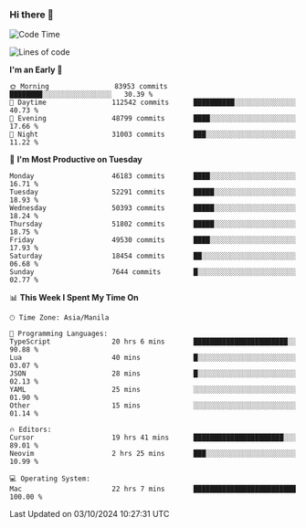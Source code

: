 ### Hi there 👋

<!--START_SECTION:waka-->
![Code Time](http://img.shields.io/badge/Code%20Time-5%2C620%20hrs%2023%20mins-blue)

![Lines of code](https://img.shields.io/badge/From%20Hello%20World%20I%27ve%20Written-120.9%20million%20lines%20of%20code-blue)

**I'm an Early 🐤** 

```text
🌞 Morning                83953 commits       ████████░░░░░░░░░░░░░░░░░   30.39 % 
🌆 Daytime                112542 commits      ██████████░░░░░░░░░░░░░░░   40.73 % 
🌃 Evening                48799 commits       ████░░░░░░░░░░░░░░░░░░░░░   17.66 % 
🌙 Night                  31003 commits       ███░░░░░░░░░░░░░░░░░░░░░░   11.22 % 
```
📅 **I'm Most Productive on Tuesday** 

```text
Monday                   46183 commits       ████░░░░░░░░░░░░░░░░░░░░░   16.71 % 
Tuesday                  52291 commits       █████░░░░░░░░░░░░░░░░░░░░   18.93 % 
Wednesday                50393 commits       █████░░░░░░░░░░░░░░░░░░░░   18.24 % 
Thursday                 51802 commits       █████░░░░░░░░░░░░░░░░░░░░   18.75 % 
Friday                   49530 commits       ████░░░░░░░░░░░░░░░░░░░░░   17.93 % 
Saturday                 18454 commits       ██░░░░░░░░░░░░░░░░░░░░░░░   06.68 % 
Sunday                   7644 commits        █░░░░░░░░░░░░░░░░░░░░░░░░   02.77 % 
```


📊 **This Week I Spent My Time On** 

```text
🕑︎ Time Zone: Asia/Manila

💬 Programming Languages: 
TypeScript               20 hrs 6 mins       ███████████████████████░░   90.88 % 
Lua                      40 mins             █░░░░░░░░░░░░░░░░░░░░░░░░   03.07 % 
JSON                     28 mins             █░░░░░░░░░░░░░░░░░░░░░░░░   02.13 % 
YAML                     25 mins             ░░░░░░░░░░░░░░░░░░░░░░░░░   01.90 % 
Other                    15 mins             ░░░░░░░░░░░░░░░░░░░░░░░░░   01.14 % 

🔥 Editors: 
Cursor                   19 hrs 41 mins      ██████████████████████░░░   89.01 % 
Neovim                   2 hrs 25 mins       ███░░░░░░░░░░░░░░░░░░░░░░   10.99 % 

💻 Operating System: 
Mac                      22 hrs 7 mins       █████████████████████████   100.00 % 
```


 Last Updated on 03/10/2024 10:27:31 UTC
<!--END_SECTION:waka-->


<!--
**rad182/rad182** is a ✨ _special_ ✨ repository because its `README.md` (this file) appears on your GitHub profile.

Here are some ideas to get you started:

- 🔭 I’m currently working on ...
- 🌱 I’m currently learning ...
- 👯 I’m looking to collaborate on ...
- 🤔 I’m looking for help with ...
- 💬 Ask me about ...
- 📫 How to reach me: ...
- 😄 Pronouns: ...
- ⚡ Fun fact: ...
-->
